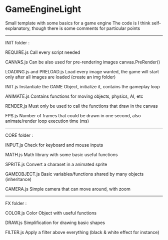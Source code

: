 # GameEngineLight
Small template with some basics for a game engine
The code is I think self-explanatory, though there is some comments for particular points

_______________________________________________________
INIT folder :

REQUIRE.js
Call every script needed

CANVAS.js
Can be also used for pre-rendering images canvas.PreRender()

LOADING.js and PRELOAD.js
Load every image wanted, the game will start only after all images are loaded (create an img folder)

INIT.js
Instantiate the GAME Object, initialize it, contains the gameplay loop

ANIMATE.js
Contains functions for moving objects, physics, AI, etc

RENDER.js
Must only be used to call the functions that draw in the canvas

FPS.js
Number of frames that could be drawn in one second, also animate/render loop execution time (ms)

_______________________________________________________
CORE folder :

INPUT.js
Check for keyboard and mouse inputs

MATH.js
Math library with some basic useful functions

SPRITE.js
Convert a charaset in a animated sprite

GAMEOBJECT.js
Basic variables/functions shared by many objects (inheritance)

CAMERA.js
Simple camera that can move around, with zoom

_______________________________________________________
FX folder :

COLOR.js
Color Object with useful functions

DRAW.js
Simplification for drawing basic shapes

FILTER.js
Apply a filter above everything (black & white effect for instance)
